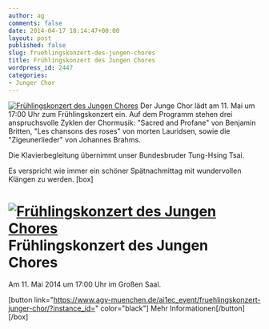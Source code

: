 ```yaml
---
author: ag
comments: false
date: 2014-04-17 18:14:47+00:00
layout: post
published: false
slug: fruehlingskonzert-des-jungen-chores
title: Frühlingskonzert des Jungen Chores
wordpress_id: 2447
categories:
- Junger Chor
---
```


[![Frühlingskonzert des Jungen Chores](https://www.agv-muenchen.de/wp-content/uploads/2014/04/Junger-Chor-SS-14.jpg)](https://www.agv-muenchen.de/ai1ec_event/fruehlingskonzert-junger-chor/?instance_id=)
Der Junge Chor lädt am 11. Mai um 17:00 Uhr zum Frühlingskonzert ein.
Auf dem Programm stehen drei anspruchsvolle Zyklen der Chormusik: "Sacred and Profane" von Benjamin Britten, "Les chansons des roses" von morten Lauridsen, sowie die "Zigeunerlieder" von Johannes Brahms.

Die Klavierbegleitung übernimmt unser Bundesbruder Tung-Hsing Tsai.

Es verspricht wie immer ein schöner Spätnachmittag mit wundervollen Klängen zu werden.
[box]

# [![Frühlingskonzert des Jungen Chores](https://www.agv-muenchen.de/wp-content/uploads/2014/04/Junger-Chor-SS-14.jpg)](https://www.agv-muenchen.de/ai1ec_event/fruehlingskonzert-junger-chor/?instance_id=)Frühlingskonzert des Jungen Chores

Am 11. Mai 2014 um 17:00 Uhr im Großen Saal.

[button link="https://www.agv-muenchen.de/ai1ec_event/fruehlingskonzert-junger-chor/?instance_id=" color="black"] Mehr Informationen[/button]
[/box]
